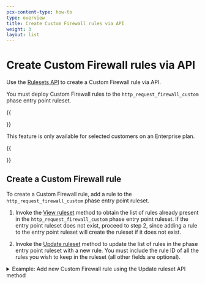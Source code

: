 ```yaml
---
pcx-content-type: how-to
type: overview
title: Create Custom Firewall rules via API
weight: 3
layout: list
---
```


# Create Custom Firewall rules via API

Use the [Rulesets API](/ruleset-engine/rulesets-api) to create a Custom Firewall rule via API.

You must deploy Custom Firewall rules to the `http_request_firewall_custom` phase entry point ruleset.

{{<Aside type="warning' header='Important">}}

This feature is only available for selected customers on an Enterprise plan.

{{</Aside>}}

## Create a Custom Firewall rule

To create a Custom Firewall rule, add a rule to the `http_request_firewall_custom` phase entry point ruleset.

1.  Invoke the [View ruleset](/ruleset-engine/rulesets-api/view#view-a-specific-ruleset) method to obtain the list of rules already present in the `http_request_firewall_custom` phase entry point ruleset. If the entry point ruleset does not exist, proceed to step 2, since adding a rule to the entry point ruleset will create the ruleset if it does not exist.

2.  Invoke the [Update ruleset](/ruleset-engine/rulesets-api/update) method to update the list of rules in the phase entry point ruleset with a new rule. You must include the rule ID of all the rules you wish to keep in the ruleset (all other fields are optional).

<details>
<summary>Example: Add new Custom Firewall rule using the Update ruleset API method</summary>
<div>

```json
---
header: Request
---
curl -X PUT \
-H "X-Auth-Email: user@cloudflare.com" \
-H "X-Auth-Key: REDACTED" \
"https://api.cloudflare.com/client/v4/zones/{zone-id}/rulesets/phases/http_request_firewall_custom/entrypoint" \
-d '{
  "rules": [
    {
      "description": "My custom rule",
      "expression": "(ip.geoip.country eq \"GB\" or ip.geoip.country eq \"FR\") or cf.threat_score > 0",
      "action": "challenge"
    }
  ]
}'
```

The response includes the complete ruleset definition.

```json
---
header: Response
---
{
  "result": {
    "id": "{ruleset-id}",
    "name": "Default",
    "description": "",
    "kind": "zone",
    "version": "5",
    "rules": [
      {
        "id": "{rule-id}",
        "version": "1",
        "expression": "(ip.geoip.country eq \"GB\" or ip.geoip.country eq \"FR\") or cf.threat_score > 0",
        "action": "challenge",
        "description": "My custom rule",
        "last_updated": "2021-05-31T18:33:41.347Z",
        "ref": "{rule-ref-1}",
        "enabled": true
      }
    ],
    "last_updated": "2021-05-31T18:33:41.347Z",
    "phase": "http_request_firewall_custom"
  },
  "success": true,
  "errors": [],
  "messages": []
}
```

</div>
</details>
